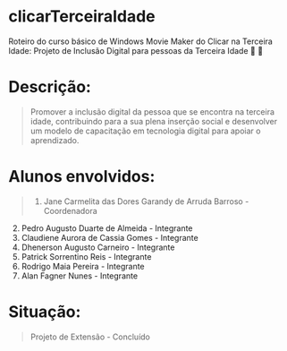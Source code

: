 # clicarTerceiraIdade
Roteiro do curso básico de Windows Movie Maker do Clicar na Terceira Idade: Projeto de Inclusão Digital para pessoas da Terceira Idade :older_man: :older_woman:

# Descrição: 
>Promover a inclusão digital da pessoa que se encontra na terceira idade, contribuindo para a sua plena inserção social e desenvolver um modelo de capacitação em tecnologia digital para apoiar o aprendizado.

# Alunos envolvidos: 
>1. Jane Carmelita das Dores Garandy de Arruda Barroso - Coordenadora
2. Pedro Augusto Duarte de Almeida - Integrante
3. Claudiene Aurora de Cassia Gomes - Integrante
4. Dhenerson Augusto Carneiro - Integrante
5. Patrick Sorrentino Reis - Integrante
6. Rodrigo Maia Pereira - Integrante
7. Alan Fagner Nunes - Integrante 

# Situação:
>Projeto de Extensão - Concluído
